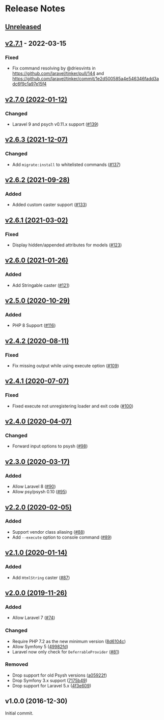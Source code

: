 # Release Notes

## [Unreleased](https://github.com/laravel/tinker/compare/v2.7.1...2.x)

## [v2.7.1](https://github.com/laravel/tinker/compare/v2.7.0...v2.7.1) - 2022-03-15

### Fixed

- Fix command resolving by @driesvints in https://github.com/laravel/tinker/pull/144 and https://github.com/laravel/tinker/commit/1e2d500585a4e546346fadd3adc6f9c1a97e15f4

## [v2.7.0 (2022-01-12)](https://github.com/laravel/tinker/compare/v2.6.3...v2.7.0)

### Changed

- Laravel 9 and psych v0.11.x support ([#139](https://github.com/laravel/tinker/pull/139))

## [v2.6.3 (2021-12-07)](https://github.com/laravel/tinker/compare/v2.6.2...v2.6.3)

### Changed

- Add `migrate:install` to whitelisted commands ([#137](https://github.com/laravel/tinker/pull/137))

## [v2.6.2 (2021-09-28)](https://github.com/laravel/tinker/compare/v2.6.1...v2.6.2)

### Added

- Added custom caster support ([#133](https://github.com/laravel/tinker/pull/133))

## [v2.6.1 (2021-03-02)](https://github.com/laravel/tinker/compare/v2.6.0...v2.6.1)

### Fixed

- Display hidden/appended attributes for models ([#123](https://github.com/laravel/tinker/pull/123))

## [v2.6.0 (2021-01-26)](https://github.com/laravel/tinker/compare/v2.5.0...v2.6.0)

### Added

- Add Stringable caster ([#121](https://github.com/laravel/tinker/pull/121))

## [v2.5.0 (2020-10-29)](https://github.com/laravel/tinker/compare/v2.4.2...v2.5.0)

### Added

- PHP 8 Support ([#116](https://github.com/laravel/tinker/pull/116))

## [v2.4.2 (2020-08-11)](https://github.com/laravel/tinker/compare/v2.4.1...v2.4.2)

### Fixed

- Fix missing output while using execute option ([#109](https://github.com/laravel/tinker/pull/109))

## [v2.4.1 (2020-07-07)](https://github.com/laravel/tinker/compare/v2.4.0...v2.4.1)

### Fixed

- Fixed execute not unregistering loader and exit code ([#100](https://github.com/laravel/tinker/pull/100))

## [v2.4.0 (2020-04-07)](https://github.com/laravel/tinker/compare/v2.3.0...v2.4.0)

### Changed

- Forward input options to psysh ([#98](https://github.com/laravel/tinker/pull/98))

## [v2.3.0 (2020-03-17)](https://github.com/laravel/tinker/compare/v2.2.0...v2.3.0)

### Added

- Allow Laravel 8 ([#90](https://github.com/laravel/tinker/pull/90))
- Allow psy/psysh 0.10 ([#95](https://github.com/laravel/tinker/pull/95))

## [v2.2.0 (2020-02-05)](https://github.com/laravel/tinker/compare/v2.1.0...v2.2.0)

### Added

- Support vendor class aliasing ([#88](https://github.com/laravel/tinker/pull/88))
- Add `--execute` option to console command ([#89](https://github.com/laravel/tinker/pull/89))

## [v2.1.0 (2020-01-14)](https://github.com/laravel/tinker/compare/v2.0.0...v2.1.0)

### Added

- Add `HtmlString` caster ([#87](https://github.com/laravel/tinker/pull/87))

## [v2.0.0 (2019-11-26)](https://github.com/laravel/tinker/compare/v1.0.10...v2.0.0)

### Added

- Allow Laravel 7 ([#74](https://github.com/laravel/tinker/pull/74))

### Changed

- Require PHP 7.2 as the new minimum version ([8d6104c](https://github.com/laravel/tinker/commit/8d6104cf50695e3f256d0389626c692e144d946b))
- Allow Symfony 5 ([49982fd](https://github.com/laravel/tinker/commit/49982fd563035025998efe7f32d005bc6da2ce0a))
- Laravel now only check for `DeferrableProvider` ([#81](https://github.com/laravel/tinker/pull/81))

### Removed

- Drop support for old Psysh versions ([a05922f](https://github.com/laravel/tinker/commit/a05922fa3b959d92efd16defe8e30a9895a69727))
- Drop Symfony 3.x support ([7175b49](https://github.com/laravel/tinker/commit/7175b4931917d507989cda2c753113f71aa18816))
- Drop support for Laravel 5.x ([4f3e609](https://github.com/laravel/tinker/commit/4f3e6098dff7ec4c0eedc5348184838598bc30c8))

## v1.0.0 (2016-12-30)

Initial commit.
